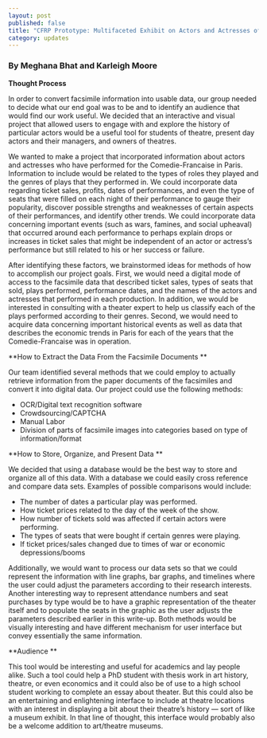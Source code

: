 ```yaml
---
layout: post
published: false
title: "CFRP Prototype: Multifaceted Exhibit on Actors and Actresses of the Comedie-Francaise  "
category: updates
---
```


### By Meghana Bhat and Karleigh Moore

**Thought Process**

In order to convert facsimile information into usable data, our group needed to decide what our end goal was to be and to identify an audience that would find our work useful. We decided that an interactive and visual project that allowed users to engage with and explore the history of particular actors would be a useful tool for students of theatre, present day actors and their managers, and owners of theatres. 

We wanted to make a project that incorporated information about actors and actresses who have performed for the Comedie-Francaise in Paris. Information to include would be related to the types of roles they played and the genres of plays that they performed in. We could incorporate data regarding ticket sales, profits, dates of performances, and even the type of seats that were filled on each night of their performance to gauge their popularity, discover possible strengths and weaknesses of certain aspects of their performances, and identify other trends. We could incorporate data concerning important events (such as wars, famines, and social upheaval) that occurred around each performance to perhaps explain drops or increases in ticket sales that might be independent of an actor or actress’s performance but still related to his or her success or failure. 

After identifying these factors, we brainstormed ideas for methods of how to accomplish our project goals. First, we would need a digital mode of access to the facsimile data that described ticket sales, types of seats that sold, plays performed, performance dates, and the names of the actors and actresses that performed in each production. In addition, we would be interested in consulting with a theater expert to help us classify each of the plays performed according to their genres. Second, we would need to acquire data concerning important historical events as well as data that describes the economic trends in Paris for each of the years that the Comedie-Francaise was in operation. 

**How to Extract the Data From the Facsimile Documents
**

Our team identified several methods that we could employ to actually retrieve information from the paper documents of the facsimiles and convert it into digital data. Our project could use the following methods:

- OCR/Digital text recognition software
- Crowdsourcing/CAPTCHA 
- Manual Labor
- Division of parts of facsimile images into categories based on type of information/format 


**How to Store, Organize, and Present Data
**

We decided that using a database would be the best way to store and organize all of this data. With a database we could easily cross reference and compare data sets. Examples of possible comparisons would include:

- The number of dates a particular play was performed.
- How ticket prices related to the day of the week of the show. 
- How number of tickets sold was affected if certain actors were performing.
- The types of seats that were bought if certain genres were playing. 
- If ticket prices/sales changed due to times of war or economic depressions/booms

Additionally, we would want to process our data sets so that we could represent the information with line graphs, bar graphs, and timelines where the user could adjust the parameters according to their research interests. Another interesting way to represent attendance numbers and seat purchases by type would be to have a graphic representation of the theater itself and to populate the seats in the graphic as the user adjusts the parameters described earlier in this write-up. Both methods would be visually interesting and have different mechanism for user interface but convey essentially the same information. 

**Audience
**

This tool would be interesting and useful for academics and lay people alike. Such a tool could help a PhD student with thesis work in art history, theatre, or even economics and it could also be of use to a high school student working to complete an essay about theater. But this could also be an entertaining and enlightening interface to include at theatre locations with an interest in displaying a bit about their theatre’s history — sort of like a museum exhibit. In that line of thought, this interface would probably also be a welcome addition to art/theatre museums. 
